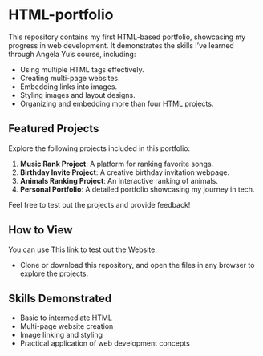 # HTML-portfolio
This repository contains my first HTML-based portfolio, showcasing my progress in web development. It demonstrates the skills I’ve learned through Angela Yu’s course, including:

- Using multiple HTML tags effectively.
- Creating multi-page websites.
- Embedding links into images.
- Styling images and layout designs.
- Organizing and embedding more than four HTML projects.

## Featured Projects
Explore the following projects included in this portfolio:
1. **Music Rank Project**: A platform for ranking favorite songs.
2. **Birthday Invite Project**: A creative birthday invitation webpage.
3. **Animals Ranking Project**: An interactive ranking of animals.
4. **Personal Portfolio**: A detailed portfolio showcasing my journey in tech.

Feel free to test out the projects and provide feedback!

## How to View
You can use This [link](https://t.co/oElQnDij7l) to test out the Website. 

- Clone or download this repository, and open the files in any browser to explore the projects.

## Skills Demonstrated
- Basic to intermediate HTML
- Multi-page website creation
- Image linking and styling
- Practical application of web development concepts

